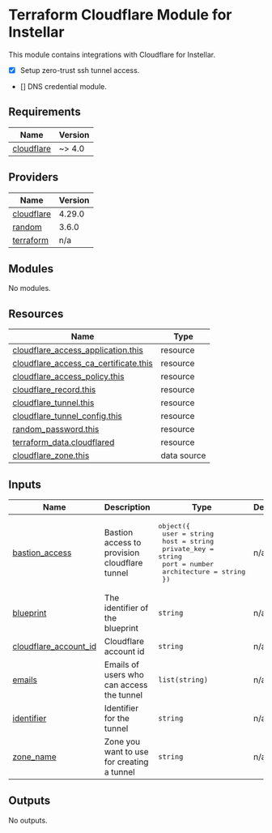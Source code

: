# Terraform Cloudflare Module for Instellar

This module contains integrations with Cloudflare for Instellar.

- [x] Setup zero-trust ssh tunnel access.
- [] DNS credential module.

<!-- BEGIN_TF_DOCS -->
## Requirements

| Name | Version |
|------|---------|
| <a name="requirement_cloudflare"></a> [cloudflare](#requirement\_cloudflare) | ~> 4.0 |

## Providers

| Name | Version |
|------|---------|
| <a name="provider_cloudflare"></a> [cloudflare](#provider\_cloudflare) | 4.29.0 |
| <a name="provider_random"></a> [random](#provider\_random) | 3.6.0 |
| <a name="provider_terraform"></a> [terraform](#provider\_terraform) | n/a |

## Modules

No modules.

## Resources

| Name | Type |
|------|------|
| [cloudflare_access_application.this](https://registry.terraform.io/providers/cloudflare/cloudflare/latest/docs/resources/access_application) | resource |
| [cloudflare_access_ca_certificate.this](https://registry.terraform.io/providers/cloudflare/cloudflare/latest/docs/resources/access_ca_certificate) | resource |
| [cloudflare_access_policy.this](https://registry.terraform.io/providers/cloudflare/cloudflare/latest/docs/resources/access_policy) | resource |
| [cloudflare_record.this](https://registry.terraform.io/providers/cloudflare/cloudflare/latest/docs/resources/record) | resource |
| [cloudflare_tunnel.this](https://registry.terraform.io/providers/cloudflare/cloudflare/latest/docs/resources/tunnel) | resource |
| [cloudflare_tunnel_config.this](https://registry.terraform.io/providers/cloudflare/cloudflare/latest/docs/resources/tunnel_config) | resource |
| [random_password.this](https://registry.terraform.io/providers/hashicorp/random/latest/docs/resources/password) | resource |
| [terraform_data.cloudflared](https://registry.terraform.io/providers/hashicorp/terraform/latest/docs/resources/data) | resource |
| [cloudflare_zone.this](https://registry.terraform.io/providers/cloudflare/cloudflare/latest/docs/data-sources/zone) | data source |

## Inputs

| Name | Description | Type | Default | Required |
|------|-------------|------|---------|:--------:|
| <a name="input_bastion_access"></a> [bastion\_access](#input\_bastion\_access) | Bastion access to provision cloudflare tunnel | <pre>object({<br>    user         = string<br>    host         = string<br>    private_key  = string<br>    port         = number<br>    architecture = string<br>  })</pre> | n/a | yes |
| <a name="input_blueprint"></a> [blueprint](#input\_blueprint) | The identifier of the blueprint | `string` | n/a | yes |
| <a name="input_cloudflare_account_id"></a> [cloudflare\_account\_id](#input\_cloudflare\_account\_id) | Cloudflare account id | `string` | n/a | yes |
| <a name="input_emails"></a> [emails](#input\_emails) | Emails of users who can access the tunnel | `list(string)` | n/a | yes |
| <a name="input_identifier"></a> [identifier](#input\_identifier) | Identifier for the tunnel | `string` | n/a | yes |
| <a name="input_zone_name"></a> [zone\_name](#input\_zone\_name) | Zone you want to use for creating a tunnel | `string` | n/a | yes |

## Outputs

No outputs.
<!-- END_TF_DOCS -->